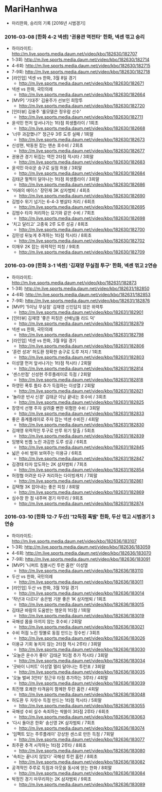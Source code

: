 # MariHanhwa
- 마리한화, 승리의 기록 [2016년 시범경기]

### 2016-03-08 [한화 4-2 넥센] '권용관 역전타' 한화, 넥센 꺾고 승리      
- 하이라이트: http://m.live.sports.media.daum.net/video/kbo/182630/182707      
- 1-3회: http://m.live.sports.media.daum.net/video/kbo/182630/182714      
- 4-6회: http://m.live.sports.media.daum.net/video/kbo/182630/182715      
- 7-9회: http://m.live.sports.media.daum.net/video/kbo/182630/182718      
- [라인업] 넥센 vs 한화, 3월 8일 경기      
  - http://m.live.sports.media.daum.net/video/kbo/182630/182671
- 넥센 vs 한화, 국민의례      
  - http://m.live.sports.media.daum.net/video/kbo/182630/182664
- [MVP] '기대주' 김용주가 선보인 희망투      
  - http://m.live.sports.media.daum.net/video/kbo/182630/182720
- [인터뷰] 김용주 '롤모델은 정우람 선수'      
  - http://m.live.sports.media.daum.net/video/kbo/182630/182711
- 윤석민 먼저 앞서나가는 1타점 희생플라이 / 1회초      
  - http://m.live.sports.media.daum.net/video/kbo/182630/182668
- '너무 과감했나?' 정근우 3루 도루 실패 / 1회말      
  - http://m.live.sports.media.daum.net/video/kbo/182630/182673
- 신성현, 박동원 잡는 맨손 호수비 / 2회초      
  - http://m.live.sports.media.daum.net/video/kbo/182630/182677
- 권용관 경기 뒤집는 역전 2타점 적시타 / 3회말      
  - http://m.live.sports.media.daum.net/video/kbo/182630/182683
- 윤석민 아쉬운 송구로 실점 허용 / 3회말      
  - http://m.live.sports.media.daum.net/video/kbo/182630/182684
- 김태균 멀찍이 달아나는 1타점 희생플라이 / 3회말      
  - http://m.live.sports.media.daum.net/video/kbo/182630/182686
- '미래의 에이스' 장민재 3K 삼자범퇴 / 4회초      
  - http://m.live.sports.media.daum.net/video/kbo/182630/182690
- 김범수 위기 넘기는 6-4-3 병살타 처리 / 6회초      
  - http://m.live.sports.media.daum.net/video/kbo/182630/182695
- 김범수 타자 처리하는 묘기와 같은 수비 / 7회초      
  - http://m.live.sports.media.daum.net/video/kbo/182630/182698
- '치고 달리고' 고종욱 2루 도루 성공 / 8회초      
  - http://m.live.sports.media.daum.net/video/kbo/182630/182700
- 김민성 뒤늦게 추격하는 1타점 적시타 / 8회초      
  - http://m.live.sports.media.daum.net/video/kbo/182630/182702
- 이재우 2K 잡는 위력적인 피칭 / 9회초      
  - http://m.live.sports.media.daum.net/video/kbo/182630/182709

### 2016-03-09 [한화 3-1 넥센] '김재영 무실점 투구' 한화, 넥센 꺾고 2연승    
- 하이라이트: http://m.live.sports.media.daum.net/video/kbo/182631/182873    
- 1-3회: http://m.live.sports.media.daum.net/video/kbo/182631/182850    
- 4-6회: http://m.live.sports.media.daum.net/video/kbo/182631/182853    
- 7-9회: http://m.live.sports.media.daum.net/video/kbo/182631/182876    
- [MVP] '5이닝 무실점' 김재영 신인답지 않은 위력투   
  - http://m.live.sports.media.daum.net/video/kbo/182631/182901    
- [인터뷰] 김재영 '좋은 피칭은 선배님들 리드 덕'   
  - http://m.live.sports.media.daum.net/video/kbo/182631/182879    
- 넥센 vs 한화, 국민의례   
  - http://m.live.sports.media.daum.net/video/kbo/182631/182798    
- [라인업] 넥센 vs 한화, 3월 9일 경기   
  - http://m.live.sports.media.daum.net/video/kbo/182631/182806    
- '훈련 성과' 허도환 정확한 송구로 도루 저지 / 1회초
  - http://m.live.sports.media.daum.net/video/kbo/182631/182803    
- 이성열 먼저 앞서나가는 1타점 적시타 / 2회말
  - http://m.live.sports.media.daum.net/video/kbo/182631/182814    
- '센스만점' 신성현 주루플레이로 득점 / 2회말
  - http://m.live.sports.media.daum.net/video/kbo/182631/182818    
- 하영민 폭투 틈타 추가 득점하는 이성열 / 2회말
  - http://m.live.sports.media.daum.net/video/kbo/182631/182821    
- '놀라운 반사 신경' 김태균 이닝 끝내는 호수비 / 3회초
  - http://m.live.sports.media.daum.net/video/kbo/182631/182825    
- 장영석 선행 주자 살려줄 뻔한 위험한 수비 / 3회말
  - http://m.live.sports.media.daum.net/video/kbo/182631/182833    
- 좋은 중계플레이로 주자 잡는 넥센 수비진 / 4회말
  - http://m.live.sports.media.daum.net/video/kbo/182631/182830    
- 김재영 위력적인 투구로 만루 위기 탈출 / 5회초
  - http://m.live.sports.media.daum.net/video/kbo/182631/182839    
- 임병욱 빈틈 노린 과감한 도루 성공 / 6회초
  - http://m.live.sports.media.daum.net/video/kbo/182631/182845    
- 넓은 수비 범위 보여주는 이용규 / 6회초
  - http://m.live.sports.media.daum.net/video/kbo/182631/182847    
- 김경태 타자 압도하는 2K 삼자범퇴 / 7회초
  - http://m.live.sports.media.daum.net/video/kbo/182631/182854    
- 허정협 어려운 타구 처리하는 다이빙캐치 / 7회말
  - http://m.live.sports.media.daum.net/video/kbo/182631/182861    
- 김택형 3K 잡아내는 좋은 피칭 / 8회말
  - http://m.live.sports.media.daum.net/video/kbo/182631/182869    
- 심수창 한 점 내주며 경기 마무리 / 9회초
  - http://m.live.sports.media.daum.net/video/kbo/182631/182874

### 2016-03-10 [한화 12-7 두산] '12득점 폭발' 한화, 두산 꺾고 시범경기 3연승
- 하이라이트: http://m.live.sports.media.daum.net/video/kbo/182636/183107
- 1-3회: http://m.live.sports.media.daum.net/video/kbo/182636/183059
- 4-6회: http://m.live.sports.media.daum.net/video/kbo/182636/183070
- 7-9회: http://m.live.sports.media.daum.net/video/kbo/182636/183091
- [MVP] '니퍼트 침몰시킨 투런 홈런' 이성열    
  - http://m.live.sports.media.daum.net/video/kbo/182636/183110
- 두산 vs 한화, 국민의례                
  - http://m.live.sports.media.daum.net/video/kbo/182636/183011
- [라인업] 두산 vs 한화, 3월 10일 경기     
  - http://m.live.sports.media.daum.net/video/kbo/182636/183014
- '작년과 다르다' 송은범 기분 좋은 1K 삼자범퇴 / 1회초
  - http://m.live.sports.media.daum.net/video/kbo/182636/183015
- 김태균 바람의 도움받는 행운의 1타점 / 1회말    
  - http://m.live.sports.media.daum.net/video/kbo/182636/183019
- 국해성 몸을 아끼지 않는 호수비 / 2회말       
  - http://m.live.sports.media.daum.net/video/kbo/182636/183021
- 수비 허점 노린 땅볼로 동점 만드는 정수빈 / 3회초 
  - http://m.live.sports.media.daum.net/video/kbo/182636/183026
- 이용규 기회 놓치지 않는 2타점 적시 2루타 / 3회말
  - http://m.live.sports.media.daum.net/video/kbo/182636/183030
- '오늘은 운수가 좋아' 김태균 1타점 추가 적시타 / 3회말
  - http://m.live.sports.media.daum.net/video/kbo/182636/183034
- '굿바이 니퍼트' 이성열 멀리 달아나는 투런포 / 3회말
  - http://m.live.sports.media.daum.net/video/kbo/182636/183035
- '오늘 벌써 3안타' 정근우 타점 추가하는 3루타 / 4회말
  - http://m.live.sports.media.daum.net/video/kbo/182636/183039
- 최진행 호쾌한 타격음이 함께한 투런 홈런 / 4회말  
  - http://m.live.sports.media.daum.net/video/kbo/182636/183048
- 허도환 두 자릿수 득점 만드는 1타점 적시타 / 5회말
  - http://m.live.sports.media.daum.net/video/kbo/182636/183055
- 국해성 수비 실수 속죄하는 싹쓸이 3타점 2루타 / 6회초
  - http://m.live.sports.media.daum.net/video/kbo/182636/183063
- '다시 돌아온 한화' 송신영 2K 삼자범퇴 / 7회초 
  - http://m.live.sports.media.daum.net/video/kbo/182636/183074
- '임팩트 있는 주루플레이' 강상원 센스로 만든 득점 / 7회말
  - http://m.live.sports.media.daum.net/video/kbo/182636/183077
- 최주환 추격 시작하는 1타점 2루타 / 8회초     
  - http://m.live.sports.media.daum.net/video/kbo/182636/183080
- '속죄는 끝나지 않았다' 국해성 투런 홈런 / 8회초 
  - http://m.live.sports.media.daum.net/video/kbo/182636/183082
- 공격적인 주루로 득점과 아웃을 동시에 얻는 한화 / 8회말
  - http://m.live.sports.media.daum.net/video/kbo/182636/183084
- 박정진 경기 마무리하는 2K 삼자범퇴 / 9회초    
  - http://m.live.sports.media.daum.net/video/kbo/182636/183089
